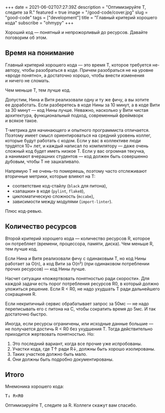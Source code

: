 +++
date = 2021-06-02T07:27:39Z
description = "Оптимизируйте T, следите за R."
featured = true
image = "/good-code/cover.jpg"
slug = "good-code"
tags = ["development"]
title = "Главный критерий хорошего кода"
subscribe = "ohmypy"
+++

Хороший код — понятный и непрожорливый до ресурсов. Давайте поговорим об этом.

## Время на понимание

Главный критерий хорошего кода — это время T, которое требуется не-автору, чтобы разобраться в коде. Причем разобраться не на уровне «вроде понятно», а достаточно хорошо, чтобы внести изменения и ничего не сломать.

Чем меньше T, тем лучше код.

Допустим, Нина и Витя реализовали одну и ту же фичу, а вы хотите ее доработать. Если разберетесь в коде Нины за 10 минут, а в коде Вити за 30 минут — код Нины лучше. Неважно, насколько у Вити чистая архитектура, функциональный подход, современный фреймворк и всякое такое.

T-метрика для начинающего и опытного программиста отличается. Поэтому имеет смысл ориентироваться на средний уровень коллег, которые будут работать с кодом. Если у вас в коллективе люди трудятся 10+ лет, и каждый написал по компилятору — даже очень сложный код будет иметь низкое T. Если у вас огромная текучка, а нанимают вчерашних студентов — код должен быть совершенно дубовым, чтобы T не зашкаливало.

Напрямую T не очень-то померяешь, поэтому часто отслеживают вторичные метрики, которые влияют на T:

- соответствие код-стайлу (`black` для питона),
- «запашки» в коде (`pylint`, `flake8`),
- цикломатическую сложность (`mccabe`),
- зависимости между модулями (`import-linter`).

Плюс код-ревью.

## Количество ресурсов

Второй критерий хорошего кода — количество ресурсов R, которое он потребляет (времени, процессора, памяти, диска). Чем меньше R, тем лучше код.

Если Нина и Витя реализовали фичу с одинаковым T, но код Нины работает за O(n), а код Вити за O(n²) (при одинаковом потреблении прочих ресурсов) — код Нины лучше.

Насчет ситуации «пожертвовать понятностью ради скорости». Для каждой задачи есть порог потребления ресурсов R0, в который должно уложиться решение. Если R < R0, не надо ухудшать T ради дальнейшего сокращения R.

Если некритичный сервис обрабатывает запрос за 50мс — не надо переписывать его с питона на C, чтобы сократить время до 5мс. И так достаточно быстро.

<!-- Если у кода высокое T при низком R — в большинстве случаев можно сократить T, сохранив R < R0. -->

Иногда, если ресурсы ограничены, или исходные данные большие — не получается достичь R < R0 без ухудшения T. Тогда действительно приходится жертвовать понятностью. Но:

1) Это последний вариант, когда все прочие уже испробованы.
2) Участки кода, где T↑ ради R↓, должны быть хорошо изолированы.
3) Таких участков должно быть мало.
4) Они должны быть подробно документированы.

## Итого

Мнемоника хорошего кода:

<pre class="big">
T↓ R&lt;R0
</pre>

Оптимизируйте T, следите за R. Коллеги скажут вам спасибо.
